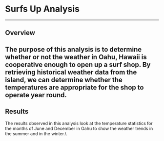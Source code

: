 # Surfs Up Analysis
---
## Overview

The purpose of this analysis is to determine whether or not the weather in Oahu, Hawaii is cooperative enough to open up a surf shop. By retrieving historical weather data from the island, we can determine whether the temperatures are appropriate for the shop to operate year round.
---
## Results

The results observed in this analysis look at the temperature statistics for the months of June and December in Oahu to show the weather trends in the summer and in the winter.\

